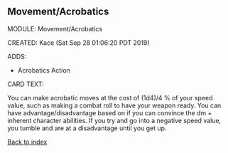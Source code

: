 ## Movement/Acrobatics

MODULE: Movement/Acrobatics

CREATED: Kace (Sat Sep 28 01:06:20 PDT 2019)

ADDS:

  - Acrobatics Action

CARD TEXT:

You can make acrobatic moves at the cost of (1d4)/4 % of your speed value,
such as making a combat roll to have your weapon ready. You can have
advantage/disadvantage based on if you can convince the dm + inherent character
abilities. If you try and go into a negative speed value, you tumble and are at
a disadvantage until you get up.

[Back to index](#index)

